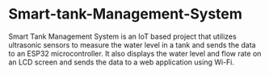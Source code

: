 # Smart-tank-Management-System
Smart Tank Management System is an IoT based project that utilizes ultrasonic sensors to measure the water level in a tank and sends the data to an ESP32 microcontroller. It also displays the water level and flow rate on an LCD screen and sends the data to a web application using Wi-Fi.
